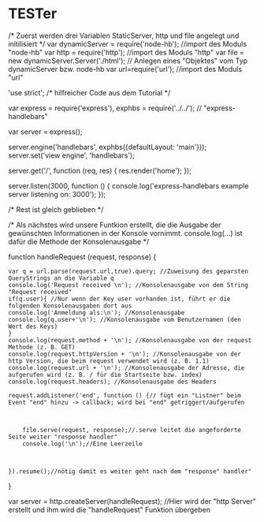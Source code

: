 # TESTer

/*
Zuerst werden drei Variablen StaticServer, 
http und file angelegt und initilisiert
 */
var dynamicServer = require('node-hb'); //import des Moduls "node-hb"
var http = require('http'); //import des Moduls "http"
var file = new dynamicServer.Server('./html'); // Anlegen eines "Objektes" vom Typ dynamicServer bzw. node-hb
var url=require('url'); //import des Moduls "url"

'use strict';
/*
hilfreicher Code aus dem Tutorial
*/

var express = require('express'),
    exphbs  = require('../../'); // "express-handlebars"

var server = express();

server.engine('handlebars', exphbs({defaultLayout: 'main'}));
server.set('view engine', 'handlebars');

server.get('/', function (req, res) {
    res.render('home');
});

server.listen(3000, function () {
    console.log('express-handlebars example server listening on: 3000');
});
 

 
/*
Rest ist gleich geblieben
*/

/*
Als nächstes wird unsere Funtkion erstellt,
die die Ausgabe der gewünschten Informationen
in der Konsole vornimmt.
console.log(...) ist dafür die Methode der Konsolenausgabe
*/

function handleRequest (request, response) {
	
	var q = url.parse(request.url,true).query; //Zuweisung des geparsten QueryStrings an die Variable q
	console.log('Request received \n'); //Konsolenausgabe von dem String "Request received"
	if(q.user){ //Nur wenn der Key user vorhanden ist, führt er die folgenden Konsolenausgaben dort aus
	console.log('Anmeldung als:\n'); //Konsolenausgabe
	console.log(q.user+'\n'); //Konsolenausgabe vom Benutzernamen (den Wert des Keys)
	}
	console.log(request.method + '\n'); //Konsolenausgabe von der request Methode (z. B. GET)
	console.log(request.httpVersion + '\n'); //Konsolenausgabe von der http Version, die beim request verwendet wird (z. B. 1.1)
	console.log(request.url + '\n'); //Konsolenausgabe der Adresse, die aufgerufen wird (z. B. / für die Startseite bzw. index)
	console.log(request.headers); //Konsolenausgabe des Headers
	
	request.addListener('end', function () {// fügt ein "Listner" beim Event "end" hinzu -> callback; wird bei "end" getriggert/aufgerufen
				
		
		
		file.serve(request, response);//.serve leitet die angeforderte Seite weiter "response handler"
		console.log('\n');//Eine Leerzeile

		
		
	}).resume();//nötig damit es weiter geht nach dem "response" handler"
}

var server = http.createServer(handleRequest); //Hier wird der "http Server" erstellt und ihm wird die "handleRequest" Funktion übergeben
